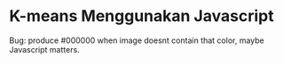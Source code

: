 # K-means Menggunakan Javascript

Bug: produce #000000 when image doesnt contain that color, maybe Javascript matters.
